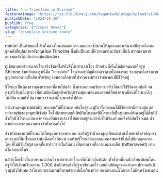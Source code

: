 ```yaml
---
title: "เกม Trinoline รูท Shirone"
featuredImage: "https://res.cloudinary.com/kagamiweb/image/upload/v1746283875/blog.coregamehd.com/trinoline-shirone-route.jpg"
publishDate: "2024-01-30"
publish: True
categories: ["Visual Novel"]
slug: "trinoline-shirone-route"
---
```



minori เป็นค่ายเกมโปรดในดวงใจผมตลอดกาล ผมอยากชักชวนให้ทุกคนลองเล่น แต่ปัญหาคือเกมยุคหลังที่แปลภาษาอังกฤษมีแค่ Trinoline ซึ่งดันเป็นเกมที่ห่วยแตกและบัดซบสิ้นดี สาวกเดนตายอย่างผมยังไม่กล้าอวยแม้แต่นิดเดียว

ผู้เขียนบทพยายามเล่าเรื่องจริงจังแต่ไม่จริงจังในการเล่าเรื่อง ตัวอย่างที่เห็นได้ชัดเจนมากคือรูท Shirone ธีมหลักของรูทนี้คือ "ความตาย" ใจความสำคัญคือคนเราตายได้สองรอบ รอบแรกคือร่างกายสูญสลายกลายเป็นอินทรียวัตถุ รอบสองคือหายไปจากความทรงจำของคนที่มีชีวิตอยู่

ชิโรเนะเป็นน้องสาวของพระเอกที่ตายไปแล้ว ซึ่งพระเอกยอมรับความจริงได้และใช้ชีวิตตามปกติ จนกระทั่งวันหนึ่งซาระ เพื่อนสมัยเด็กสุดอัจฉริยะสร้างหุ่นยนต์แอนดรอยด์ที่หน้าตาเหมือนชิโรเนะเป๊ะๆ ไม่มีผิด แถมยังใส่ความทรงจำของชิโรเนะเข้าไปด้วย

หลังผ่านเหตุการณ์สำคัญ พระเอกกับชิโรเนะคบกันในฐานะคู่รัก ทั้งสองคนใช้ชีวิตอย่างมีความสุข แต่ทว่าอายุขัยของมนุษย์มีจำกัด ในไม่ช้าพระเอกก็เสียชีวิตในขณะที่ชิโรเนะที่เป็นหุ่นยนต์ยังคงอยู่ได้ชั่วกัปชั่วกัลป์ ชิโรเนะแสดงเจตจำนงอันแรงกล้าว่าไม่อยากอยู่ตามลำพังชั่วนิรันดร์ เธอจึงตัดสินใจ kaa ตัวตายด้วยการลบความทรงจำทั้งหมดทิ้งไป

ช่วงท้ายของเกมชิโรเนะไปที่หลุมศพของพระเอก เธอรับรู้ว่าตัวเองสูญเสียและกำลังโหยหาสิ่งสำคัญบางอย่าง แต่ก็นึกไม่ออกว่ามันคืออะไรกันแน่ สุดท้ายชิโรเนะต้องกอดกุมความเศร้านี้ต่อไปอีกตลอดกาลโดยที่ไม่มีวันรับรู้สาเหตุที่แท้จริงว่าทำไมกันแน่ เป็นตอนจบที่หวานอมขมกลืน (bittersweet) ตามสไตล์ค่ายมิโนริ

แม้ว่าเนื้อเรื่องในภาพรวมน่าสนใจ แต่การเล่าเรื่องกลับไม่ปะติดปะต่อ มั่วซั่วเหมือนนักเรียนมัธยมโดนครูสั่งให้เขียนเรียงความ 1,000 ตัวอักษรแล้วไม่รู้จะเขียนอะไร เลยก๊อปข้อมูลของเก่ามาแปะรวมกันอิรุงตุงนังไปหมด ถ้าใครอยากเล่นเกมที่ภาพสวยแต่เนื้อเรื่องห่วย ลองเล่นเกมนี้ได้เลย ไม่ผิดหวังแน่นอน
